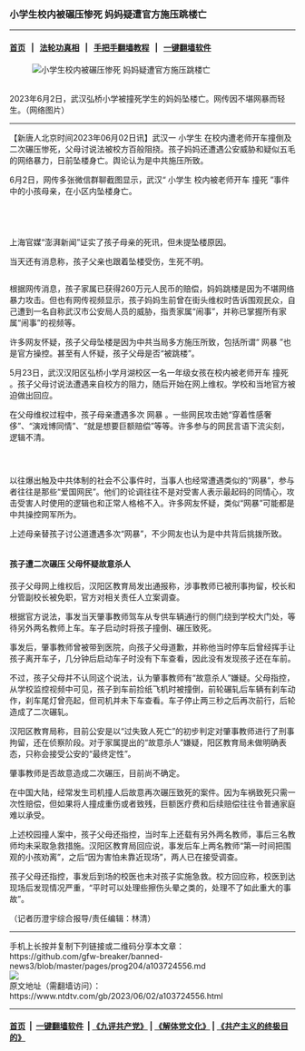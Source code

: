 ### 小学生校内被碾压惨死 妈妈疑遭官方施压跳楼亡
------------------------

#### [首页](https://github.com/gfw-breaker/banned-news3/blob/master/README.md) &nbsp;&nbsp;|&nbsp;&nbsp; [法轮功真相](https://github.com/begood0513/basic/blob/master/README.md)  &nbsp;&nbsp;|&nbsp;&nbsp; [手把手翻墙教程](https://github.com/gfw-breaker/guides/wiki)  &nbsp;&nbsp;|&nbsp;&nbsp; [一键翻墙软件](https://github.com/gfw-breaker/nogfw/blob/master/README.md)  



<div><div class="featured_image">
 <figure>
  <img alt="小学生校内被碾压惨死 妈妈疑遭官方施压跳楼亡" src="https://i.ntdtv.com/assets/uploads/2023/06/id103724560-FxnSsyraEAE6ZIC-800x450.jpg"/>
 </figure><br/>
 <span class="caption">
  2023年6月2日，武汉弘桥小学被撞死学生的妈妈坠楼亡。网传因不堪网暴而轻生。（网络图片）
 </span>
</div>
</div><hr/>


<div><div class="post_content" itemprop="articleBody">
 <p>
  【新唐人北京时间2023年06月02日讯】武汉一
  <ok href="https://www.ntdtv.com/gb/小学生.htm">
   小学生
  </ok>
  在校内遭老师开车撞倒及二次碾压惨死，父母讨说法被校方百般阻挠。孩子妈妈还遭遇公安威胁和疑似五毛的网络暴力，日前坠楼身亡。舆论认为是中共施压所致。
 </p>
 <p>
  6月2日，网传多张微信群聊截图显示，武汉“
  <ok href="https://www.ntdtv.com/gb/小学生.htm">
   小学生
  </ok>
  校内被老师开车
  <ok href="https://www.ntdtv.com/gb/撞死.htm">
   撞死
  </ok>
  ”事件中的小孩母亲，在小区内坠楼身亡。
 </p>
 <p>
  <ok href="https://i.ntdtv.com/assets/uploads/2023/06/id103724562-287913047d63fb54531aa1ff9fd54606.jpg">
   <img alt="" class="aligncenter wp-image-103724562" src="https://i.ntdtv.com/assets/uploads/2023/06/id103724562-287913047d63fb54531aa1ff9fd54606.jpg"/>
  </ok>
 </p>
 <p>
  <ok href="https://i.ntdtv.com/assets/uploads/2023/06/id103724563-442b9260ce3c1d53f2d4935cdd5c677e.jpg">
   <img alt="" class="aligncenter wp-image-103724563" src="https://i.ntdtv.com/assets/uploads/2023/06/id103724563-442b9260ce3c1d53f2d4935cdd5c677e-600x1173.jpg"/>
  </ok>
 </p>
 <p>
  <ok href="https://i.ntdtv.com/assets/uploads/2023/06/id103724565-FxnSsxoagAEZTR2.jpg">
   <img alt="" class="aligncenter wp-image-103724565" src="https://i.ntdtv.com/assets/uploads/2023/06/id103724565-FxnSsxoagAEZTR2-600x1020.jpg"/>
  </ok>
 </p>
 <p>
  <ok href="https://i.ntdtv.com/assets/uploads/2023/06/id103724566-FxnSsz7agAAHJBq.jpg">
   <img alt="" class="aligncenter wp-image-103724566" src="https://i.ntdtv.com/assets/uploads/2023/06/id103724566-FxnSsz7agAAHJBq-600x966.jpg"/>
  </ok>
 </p>
 <p>
  上海官媒“澎湃新闻”证实了孩子母亲的死讯，但未提坠楼原因。
 </p>
 <p>
  当天还有消息称，孩子父亲也跟着坠楼受伤，生死不明。
 </p>
 <p>
  <ok href="https://i.ntdtv.com/assets/uploads/2023/06/id103724568-Fxnqs6qWwAEb-xn.jpg">
   <img alt="" class="aligncenter wp-image-103724568" src="https://i.ntdtv.com/assets/uploads/2023/06/id103724568-Fxnqs6qWwAEb-xn.jpg"/>
  </ok>
 </p>
 <p>
  根据网传消息，孩子家属已获得260万元人民币的赔偿，妈妈跳楼是因为不堪网络暴力攻击。但也有网传视频显示，孩子妈妈生前曾在街头维权时告诉围观民众，自己遭到一名自称武汉市公安局人员的威胁，指责家属“闹事”，并称已掌握所有家属“闹事”的视频等。
 </p>
 <p>
 </p>
 <p>
  <p>
   许多网友怀疑，孩子父母坠楼是因为中共当局多方施压所致，包括所谓“
   <ok href="https://www.ntdtv.com/gb/网暴.htm">
    网暴
   </ok>
   ”也是官方操控。甚至有人怀疑，孩子父母是否“被跳楼”。
  </p>
  <p>
   5月23日，武汉汉阳区弘桥小学月湖校区一名一年级女孩在校内被老师开车
   <ok href="https://www.ntdtv.com/gb/撞死.htm">
    撞死
   </ok>
   。孩子父母讨说法遭遇来自校方的阻力，随后开始在网上维权。学校和当地官方被迫做出回应。
  </p>
  <p>
   在父母维权过程中，孩子母亲遭遇多次
   <ok href="https://www.ntdtv.com/gb/网暴.htm">
    网暴
   </ok>
   。一些网民攻击她“穿着性感奢侈”、“演戏博同情”、“就是想要巨额赔偿”等等。许多参与的网民言语下流尖刻，逻辑不清。
  </p>
  <p>
   <ok href="https://i.ntdtv.com/assets/uploads/2023/06/id103724572-FxnTYl6XwAAPPkn.jpg">
    <img alt="" class="aligncenter wp-image-103724572" src="https://i.ntdtv.com/assets/uploads/2023/06/id103724572-FxnTYl6XwAAPPkn.jpg"/>
   </ok>
  </p>
  <p>
   <ok href="https://i.ntdtv.com/assets/uploads/2023/06/id103724571-FxnPYxUacAAnTX_.jpg">
    <img alt="" class="size-full wp-image-103724571 aligncenter" src="https://i.ntdtv.com/assets/uploads/2023/06/id103724571-FxnPYxUacAAnTX_.jpg"/>
   </ok>
  </p>
  <p>
   <ok href="https://i.ntdtv.com/assets/uploads/2023/06/id103724573-FxnPYxSaIAAQCUQ.jpg">
    <img alt="" class="aligncenter wp-image-103724573" src="https://i.ntdtv.com/assets/uploads/2023/06/id103724573-FxnPYxSaIAAQCUQ-600x615.jpg"/>
   </ok>
  </p>
  <p>
   以往爆出触及中共体制的社会不公事件时，当事人也经常遭遇类似的“网暴”，参与者往往是那些“爱国网民”。他们的论调往往不是对受害人表示最起码的同情心，攻击受害人时使用的逻辑也和正常人格格不入。许多网友怀疑，类似“网暴”可能都是中共操控网军所为。
  </p>
  <p>
   上述母亲替孩子讨公道遭遇多次“网暴”，不少网友也认为是中共背后挑拨所致。
  </p>
  <p>
   <ok href="https://i.ntdtv.com/assets/uploads/2023/06/id103724574-e47f53f34b74247adff0964c81829888.jpg">
    <img alt="" class="size-full wp-image-103724574 aligncenter" src="https://i.ntdtv.com/assets/uploads/2023/06/id103724574-e47f53f34b74247adff0964c81829888.jpg"/>
   </ok>
  </p>
  <h4>
   孩子遭二次碾压 父母怀疑故意杀人
  </h4>
  <p>
   孩子父母网上维权后，汉阳区教育局发出通报称，涉事教师已被刑事拘留，校长和分管副校长被免职，官方对相关责任人立案调查。
  </p>
  <p>
   根据官方说法，事发当天肇事教师驾车从专供车辆通行的侧门绕到学校大门处，等待另外两名教师上车。车子启动时将孩子撞倒、碾压致死。
  </p>
  <p>
   事发后，肇事教师曾被带到医院，向孩子父母道歉，并称他当时停车后曾经挥手让孩子离开车子，几分钟后启动车子时没有下车查看，因此没有发现孩子还在车前。
  </p>
  <p>
   不过，孩子父母并不认同这个说法，认为肇事教师有“故意杀人”嫌疑。父母指控，从学校监控视频中可见，孩子到车前捡纸飞机时被撞倒，前轮碾轧后车辆有刹车动作，刹车尾灯曾亮起，但司机并未下车查看。车子停止两三秒之后再次前行，后轮造成了二次碾轧。
  </p>
  <p>
   汉阳区教育局称，目前公安是以“过失致人死亡”的初步判定对肇事教师进行了刑事拘留，还在侦察阶段。对于家属提出的“故意杀人”嫌疑，阳区教育局未做明确表态，只称会接受公安的“最终定性”。
  </p>
  <p>
   肇事教师是否故意造成二次碾压，目前尚不确定。
  </p>
  <p>
   在中国大陆，经常发生司机撞人后故意再次碾压致死的案件。因为车祸致死只需一次性赔偿，但如果将人撞成重伤或者致残，巨额医疗费和后续赔偿往往令普通家庭难以承受。
  </p>
  <p>
   上述校园撞人案中，孩子父母还指控，当时车上还载有另外两名教师，事后三名教师均未采取急救措施。汉阳区教育局回应说，事发后车上两名教师“第一时间把围观的小孩劝离”，之后“因为害怕未靠近现场”，两人已在接受调查。
  </p>
  <p>
   孩子父母还指控，事发后到场的校医也未对孩子实施急救。校方回应称，校医到达现场后发现情况严重，“平时可以处理些擦伤头晕之类的，处理不了如此重大的事故”。
  </p>
  <p>
   （记者历澄宇综合报导/责任编辑：林清）
  </p>
  <div class="single_ad">
  </div>
 </p>
</div>
</div>
<hr/>
手机上长按并复制下列链接或二维码分享本文章：<br/>
https://github.com/gfw-breaker/banned-news3/blob/master/pages/prog204/a103724556.md <br/>
<a href='https://github.com/gfw-breaker/banned-news3/blob/master/pages/prog204/a103724556.md'><img src='https://github.com/gfw-breaker/banned-news3/blob/master/pages/prog204/a103724556.md.png'/></a> <br/>
原文地址（需翻墙访问）：https://www.ntdtv.com/gb/2023/06/02/a103724556.html


------------------------
#### [首页](https://github.com/gfw-breaker/banned-news3/blob/master/README.md) &nbsp;|&nbsp; [一键翻墙软件](https://github.com/gfw-breaker/nogfw/blob/master/README.md) &nbsp;| [《九评共产党》](https://github.com/gfw-breaker/9ping.md/blob/master/README.md#九评之一评共产党是什么) | [《解体党文化》](https://github.com/gfw-breaker/jtdwh.md/blob/master/README.md) | [《共产主义的终极目的》](https://github.com/gfw-breaker/gczydzjmd.md/blob/master/README.md)


<img src='http://gfw-breaker.win/banned-news3/pages/prog204/a103724556.md' width='0px' height='0px'/>